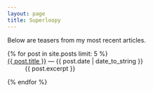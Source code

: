 ```yaml
---
layout: page
title: Superloopy
---
```


Below are teasers from my most recent articles.

<dl>
{% for post in site.posts limit: 5 %}

<dt>
<span class="post-title"><a href="{{ post.url }}">{{ post.title }}</a></span>
<span class="post-meta">&mdash; {{ post.date | date_to_string }}</span>
</dt>

<dd>
{{ post.excerpt }}
</dd>

{% endfor %}
</dl>

